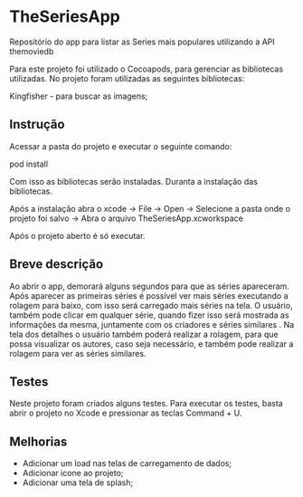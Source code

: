 # TheSeriesApp
Repositório do app para listar as Series mais populares utilizando a API themoviedb

Para este projeto foi utilizado o Cocoapods, para gerenciar as bibliotecas utilizadas. No projeto foram utilizadas as seguintes bibliotecas:

Kingfisher - para buscar as imagens;

## Instrução
Acessar a pasta do projeto e executar o seguinte comando:

pod install

Com isso as bibliotecas serão instaladas. Duranta a instalação das bibliotecas.

Após a instalação abra o xcode -> File -> Open -> Selecione a pasta onde o projeto foi salvo -> Abra o arquivo TheSeriesApp.xcworkspace

Após o projeto aberto é só executar.

## Breve descrição
Ao abrir o app, demorará alguns segundos para que as séries apareceram. Após aparecer as primeiras séries é possível ver mais séries executando a rolagem para baixo, com isso será carregado mais séries na tela.  O usuário, também pode clicar em qualquer série, quando fizer isso será mostrada as informações da mesma, juntamente com os criadores e séries similares . Na tela dos detalhes o usuário também poderá realizar a rolagem, para que possa visualizar os autores, caso seja necessário, e também pode realizar a rolagem para ver as séries similares.

## Testes
Neste projeto foram criados alguns testes. Para executar os testes, basta abrir o projeto no Xcode e pressionar as teclas Command + U.

## Melhorias
 - Adicionar um load nas telas de carregamento de dados; 
 - Adicionar icone ao projeto; 
 - Adicionar uma tela de splash; 
